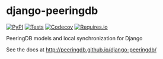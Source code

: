
# django-peeringdb

[![PyPI](https://img.shields.io/pypi/v/django_peeringdb.svg?maxAge=2592000)](https://pypi.python.org/pypi/django_peeringdb)
[![Tests](https://github.com/peeringdb/django-peeringdb/workflows/tests/badge.svg)](https://github.com/peeringdb/django-peeringdb)
[![Codecov](https://img.shields.io/codecov/c/github/peeringdb/django-peeringdb/master.svg?maxAge=2592000)](https://codecov.io/github/peeringdb/django-peeringdb)
[![Requires.io](https://img.shields.io/requires/github/peeringdb/django-peeringdb.svg?maxAge=2592000)](https://requires.io/github/peeringdb/django-peeringdb/requirements)

PeeringDB models and local synchronization for Django

See the docs at http://peeringdb.github.io/django-peeringdb/

